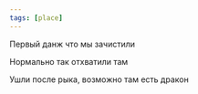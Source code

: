 ```yaml
---
tags: [place]
---
```


Первый данж что мы зачистили

Нормально так отхватили там

Ушли после рыка, возможно там есть дракон
